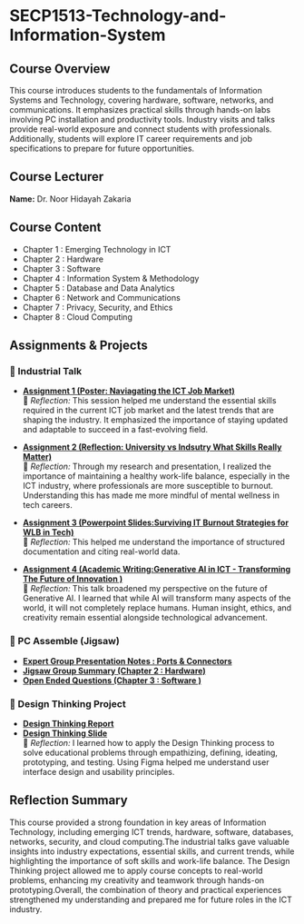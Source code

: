 # SECP1513-Technology-and-Information-System

## Course Overview  <br> 
This course introduces students to the fundamentals of Information Systems and Technology, covering hardware, software, networks, and communications. It emphasizes practical skills through hands-on labs involving PC installation and productivity tools. Industry visits and talks provide real-world exposure and connect students with professionals. Additionally, students will explore IT career requirements and job specifications to prepare for future opportunities.

## Course Lecturer
**Name:** Dr. Noor Hidayah Zakaria  
 

## Course Content
- Chapter 1 : Emerging Technology in ICT  
- Chapter 2 : Hardware  
- Chapter 3 : Software  
- Chapter 4 : Information System & Methodology  
- Chapter 5 : Database and Data Analytics  
- Chapter 6 : Network and Communications  
- Chapter 7 : Privacy, Security, and Ethics  
- Chapter 8 : Cloud Computing

## Assignments & Projects

### 📌 Industrial Talk 
- **[Assignment 1 (Poster: Naviagating the ICT Job Market)](https://github.com/BettyOlivia/SECP1513-Technology-and-Information-System/blob/main/Industry%20Talk%201%20Poster%20Naviagating%20the%20ICT%20Job%20Market.pdf)**  <br>
  📝 *Reflection:* This session helped me understand the essential skills required in the current ICT job market and the latest trends that are shaping the industry. It emphasized the importance of staying updated and adaptable to succeed in a fast-evolving field.
  

- **[Assignment 2 (Reflection: University vs Indsutry What Skills Really Matter)](https://github.com/BettyOlivia/SECP1513-Technology-and-Information-System/blob/main/Industry%20Talk%202%20Reflection%20University%20vs%20Indsutry%20What%20Skills%20Really%20Matter.pdf)** <br>
  📝 *Reflection:* Through my research and presentation, I realized the importance of maintaining a healthy work-life balance, especially in the ICT industry, where professionals are more susceptible to burnout. Understanding this has made me more mindful of mental wellness in tech careers.
  

- **[Assignment 3 (Powerpoint Slides:Surviving IT Burnout Strategies for WLB in Tech)](https://github.com/BettyOlivia/SECP1513-Technology-and-Information-System/blob/main/Industrial%20Talk%203%20Surviving%20IT%20Burnout%20Strategies%20for%20WLB%20in%20Tech.pdf)** <br>
  📝 *Reflection:* This helped me understand the importance of structured documentation and citing real-world data.  
  

- **[Assignment 4 (Academic Writing:Generative AI in ICT - Transforming The Future of Innovation )](https://github.com/BettyOlivia/SECP1513-Technology-and-Information-System/blob/main/Industry%20Talk%204%20Academic%20Writng%20(Generative%20AI%20in%20ICT%20-%20Transforming%20The%20Future%20of%20Innovation.pdf))**  <br>
  📝 *Reflection:* This talk broadened my perspective on the future of Generative AI. I learned that while AI will transform many aspects of the world, it will not completely replace humans. Human insight, ethics, and creativity remain essential alongside technological advancement.  
  
### 🧪 PC Assemble (Jigsaw)
- **[Expert Group Presentation Notes : Ports & Connectors](https://github.com/BettyOlivia/SECP1513-Technology-and-Information-System/blob/main/Jigsaw%20Activity%20-Group%205%20Ports%20%26%20Connectors.pdf)**  
- **[Jigsaw Group Summary (Chapter 2 : Hardware)](https://github.com/BettyOlivia/SECP1513-Technology-and-Information-System/blob/main/Jigsaw%20Group%20Worksheet%20-%20Chapter%202%20Hardware.pdf)**
- **[Open Ended Questions (Chapter 3 : Software )](https://github.com/BettyOlivia/SECP1513-Technology-and-Information-System/blob/main/Chapter%203%20-%20Open%20Ended%20Questions.pdf)** 

### 🎨 Design Thinking Project
- **[Design Thinking Report](https://github.com/BettyOlivia/SECP1513-Technology-and-Information-System/blob/main/Desigh%20Thinking%20Project%20-%20Personalised%20Study%20App%20(SmartEdu)%20Group%205.pdf)**
- **[Design Thinking Slide](https://github.com/BettyOlivia/SECP1513-Technology-and-Information-System/blob/main/Design%20Thinking-%20Personalised%20Study%20App%20(Smart%20Edu)-1.pdf)**  
  📝 *Reflection:* I learned how to apply the Design Thinking process to solve educational problems through empathizing, defining, ideating, prototyping, and testing. Using Figma helped me understand user interface design and usability principles.  
  


## Reflection Summary
This course provided a strong foundation in key areas of Information Technology, including emerging ICT trends, hardware, software, databases, networks, security, and cloud computing.The industrial talks gave valuable insights into industry expectations, essential skills, and current trends, while highlighting the importance of soft skills and work-life balance. The Design Thinking project allowed me to apply course concepts to real-world problems, enhancing my creativity and teamwork through hands-on prototyping.Overall, the combination of theory and practical experiences strengthened my understanding and prepared me for future roles in the ICT industry.
